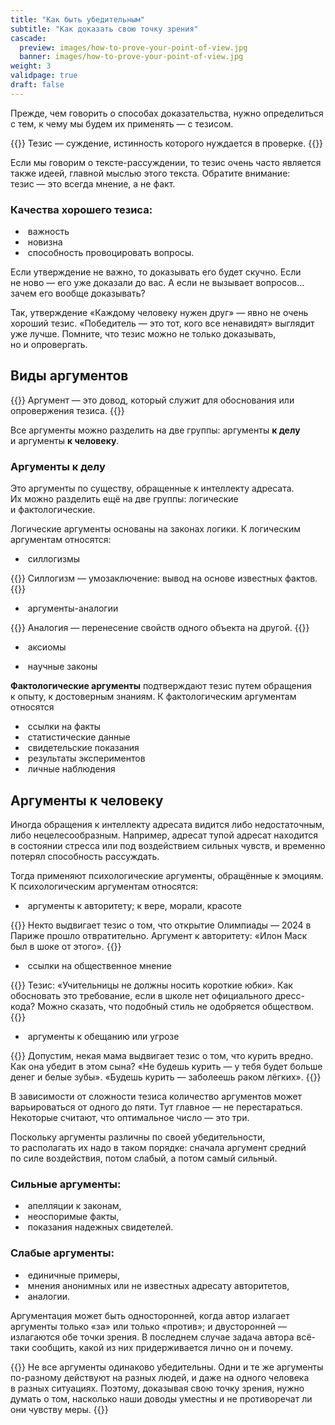 ```yaml
---
title: "Как быть убедительным"
subtitle: "Как доказать свою точку зрения"
cascade:
  preview: images/how-to-prove-your-point-of-view.jpg
  banner: images/how-to-prove-your-point-of-view.jpg
weight: 3
validpage: true
draft: false
---
```


Прежде, чем говорить о способах доказательства, нужно определиться с тем, к чему мы будем их применять — с тезисом.

{{<term>}}
Тезис — суждение, истинность которого нуждается в проверке. {{</term>}}

Если мы&nbsp;говорим о&nbsp;тексте-рассуждении, то&nbsp;тезис очень часто является также идеей, главной мыслью этого текста. Обратите внимание: тезис&nbsp;&mdash; это всегда мнение, а&nbsp;не&nbsp;факт.

### Качества хорошего тезиса:

- &nbsp;важность
- &nbsp;новизна
- &nbsp;способность провоцировать вопросы.

Если утверждение не&nbsp;важно, то&nbsp;доказывать его будет скучно. Если не&nbsp;ново&nbsp;&mdash; его уже доказали до&nbsp;вас. А&nbsp;если не&nbsp;вызывает вопросов... зачем его вообще доказывать?

Так, утверждение &laquo;Каждому человеку нужен друг&raquo;&nbsp;&mdash; явно не&nbsp;очень хороший тезис. &laquo;Победитель&nbsp;&mdash; это тот, кого все ненавидят&raquo; выглядит уже лучше. Помните, что тезис можно не&nbsp;только доказывать, но&nbsp;и&nbsp;опровергать.

## Виды аргументов

{{<term>}}
Аргумент&nbsp;&mdash; это довод, который служит для обоснования или опровержения тезиса.
{{</term>}}

Все аргументы можно разделить на&nbsp;две группы: аргументы **к&nbsp;делу** и&nbsp;аргументы **к&nbsp;человеку**.

### Аргументы к&nbsp;делу

Это аргументы по&nbsp;существу, обращенные к&nbsp;интеллекту адресата. Их&nbsp;можно разделить ещё на&nbsp;две группы: логические и&nbsp;фактологические.

Логические аргументы основаны на&nbsp;законах логики. К&nbsp;логическим аргументам относятся:

- &nbsp;силлогизмы

{{<term>}}
Силлогизм&nbsp;&mdash; умозаключение: вывод на&nbsp;основе известных фактов.
{{</term>}}

- &nbsp;аргументы-аналогии

{{<term>}}
Аналогия&nbsp;&mdash; перенесение свойств одного объекта на&nbsp;другой.
{{</term>}}

- &nbsp;аксиомы

- &nbsp;научные законы

**Фактологические аргументы** подтверждают тезис путем обращения к&nbsp;опыту, к&nbsp;достоверным знаниям. К&nbsp;фактологическим аргументам относятся

- &nbsp;ссылки на&nbsp;факты
- &nbsp;статистические данные
- &nbsp;свидетельские показания
- &nbsp;результаты экспериментов
- &nbsp;личные наблюдения

## Аргументы к&nbsp;человеку

Иногда обращения к&nbsp;интеллекту адресата видится либо недостаточным, либо нецелесообразным. Например, адресат тупой адресат находится в&nbsp;состоянии стресса или под воздействием сильных чувств, и&nbsp;временно потерял способность рассуждать.

Тогда применяют психологические аргументы, обращённые к&nbsp;эмоциям. К&nbsp;психологическим аргументам относятся:

- &nbsp;аргументы к&nbsp;авторитету; к&nbsp;вере, морали, красоте

{{<block example>}}
Некто выдвигает тезис о&nbsp;том, что открытие Олимпиады&nbsp;&mdash; 2024&nbsp;в Париже прошло отвратительно. Аргумент к&nbsp;авторитету: &laquo;Илон Маск был в&nbsp;шоке от&nbsp;этого&raquo;.
{{</block>}}

- &nbsp;ссылки на&nbsp;общественное мнение

{{<block example>}}
Тезис: &laquo;Учительницы не&nbsp;должны носить короткие юбки&raquo;. Как обосновать это требование, если в&nbsp;школе нет официального дресс-кода? Можно сказать, что подобный стиль не&nbsp;одобряется обществом.
{{</block>}}

- &nbsp;аргументы к&nbsp;обещанию или угрозе

{{<block example>}}
Допустим, некая мама выдвигает тезис о&nbsp;том, что курить вредно. Как она убедит в&nbsp;этом сына? &laquo;Не&nbsp;будешь курить&nbsp;&mdash; у&nbsp;тебя будет больше денег и&nbsp;белые зубы&raquo;. &laquo;Будешь курить&nbsp;&mdash; заболеешь раком лёгких&raquo;.
{{</block>}}

В&nbsp;зависимости от&nbsp;сложности тезиса количество аргументов может варьироваться от&nbsp;одного до&nbsp;пяти. Тут главное&nbsp;&mdash; не&nbsp;перестараться. Некоторые считают, что оптимальное число&nbsp;&mdash; это три.

Поскольку аргументы различны по&nbsp;своей убедительности, то&nbsp;располагать их&nbsp;надо в&nbsp;таком порядке: сначала аргумент средний по&nbsp;силе воздействия, потом слабый, а&nbsp;потом самый сильный.

### Сильные аргументы:

- &nbsp;апелляции к&nbsp;законам,
- &nbsp;неоспоримые факты,
- &nbsp;показания надежных свидетелей.

### Слабые аргументы:

- &nbsp;единичные примеры,
- &nbsp;мнения анонимных или не&nbsp;известных адресату авторитетов,
- &nbsp;аналогии.

Аргументация может быть односторонней, когда автор излагает аргументы только &laquo;за&raquo; или только &laquo;против&raquo;; и&nbsp;двусторонней&nbsp;&mdash; излагаются обе точки зрения. В&nbsp;последнем случае задача автора всё-таки сообщить, какой из&nbsp;них придерживается лично он&nbsp;и&nbsp;почему.

{{<block summary>}}
Не&nbsp;все аргументы одинаково убедительны. Одни и&nbsp;те&nbsp;же аргументы по-разному действуют на&nbsp;разных людей, и&nbsp;даже на&nbsp;одного человека в&nbsp;разных ситуациях. Поэтому, доказывая свою точку зрения, нужно думать о&nbsp;том, насколько наши доводы уместны и&nbsp;не&nbsp;противоречат&nbsp;ли они чувству меры.
{{</block>}}
